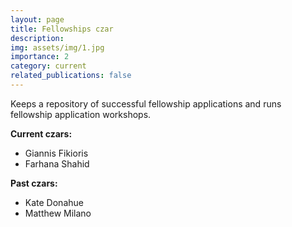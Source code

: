 ```yaml
---
layout: page
title: Fellowships czar
description:
img: assets/img/1.jpg
importance: 2
category: current
related_publications: false
---
```


Keeps a repository of successful fellowship applications and runs fellowship application workshops.

**Current czars:**

- Giannis Fikioris
- Farhana Shahid

**Past czars:**

- Kate Donahue
- Matthew Milano
